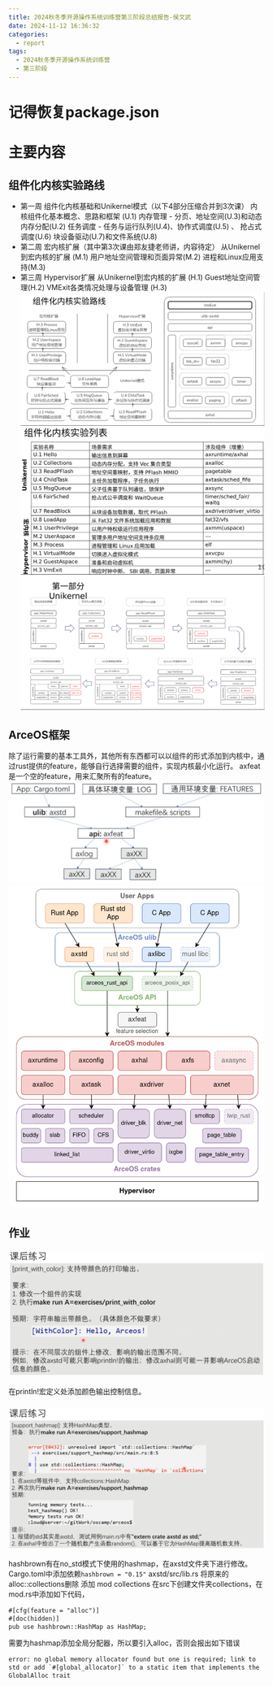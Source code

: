 ```yaml
---
title: 2024秋冬季开源操作系统训练营第三阶段总结报告-侯文武
date: 2024-11-12 16:36:32
categories:
  - report
tags:
  - 2024秋冬季开源操作系统训练营
  - 第三阶段
---
```

# 记得恢复package.json

# 主要内容
## 组件化内核实验路线
* 第一周 组件化内核基础和Unikernel模式（以下4部分压缩合并到3次课）
内核组件化基本概念、思路和框架 (U.1)
内存管理 - 分页、地址空间(U.3)和动态内存分配(U.2)
任务调度 - 任务与运行队列(U.4)、协作式调度(U.5) 、 抢占式调度(U.6)
块设备驱动(U.7)和文件系统(U.8)
* 第二周 宏内核扩展（其中第3次课由郑友捷老师讲，内容待定）
从Unikernel到宏内核的扩展 (M.1)
用户地址空间管理和页面异常(M.2)
进程和Linux应用支持(M.3)
* 第三周 Hypervisor扩展
从Unikernel到宏内核的扩展 (H.1)
Guest地址空间管理(H.2)
VMExit各类情况处理与设备管理 (H.3)
![alt text](./2024秋冬季开源操作系统训练营第三阶段总结报告-侯文武/Snipaste_2024-11-12_20-59-50.png)
![alt text](./2024秋冬季开源操作系统训练营第三阶段总结报告-侯文武/Snipaste_2024-11-12_20-59-42.png)
![alt text](./2024秋冬季开源操作系统训练营第三阶段总结报告-侯文武/Snipaste_2024-11-12_21-03-29.png)
## ArceOS框架
除了运行需要的基本工具外，其他所有东西都可以以组件的形式添加到内核中，通过rust提供的feature，能够自行选择需要的组件，实现内核最小化运行。
axfeat是一个空的feature，用来汇聚所有的feature。
![alt text](./2024秋冬季开源操作系统训练营第三阶段总结报告-侯文武/Snipaste_2024-11-12_21-18-34.png)
![alt text](./2024秋冬季开源操作系统训练营第三阶段总结报告-侯文武/Snipaste_2024-11-12_21-23-20.png)



## 作业
### ![alt text](./2024秋冬季开源操作系统训练营第三阶段总结报告-侯文武/Snipaste_2024-11-12_16-57-27.png)
在println!宏定义处添加颜色输出控制信息。
### ![alt text](./2024秋冬季开源操作系统训练营第三阶段总结报告-侯文武/Snipaste_2024-11-12_17-11-06.png)
hashbrown有在no_std模式下使用的hashmap，在axstd文件夹下进行修改。
Cargo.toml中添加依赖`hashbrown = "0.15"`
axstd/src/lib.rs 将原来的 alloc::collections删除
添加 mod collections
在src下创建文件夹collections，在mod.rs中添加如下代码，
```
#[cfg(feature = "alloc")]
#[doc(hidden)]
pub use hashbrown::HashMap as HashMap;
```
需要为hashmap添加全局分配器，所以要引入alloc，否则会报出如下错误
```
error: no global memory allocator found but one is required; link to std or add `#[global_allocator]` to a static item that implements the GlobalAlloc trait
```